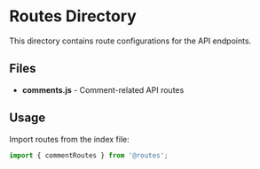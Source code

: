 # Routes Directory

This directory contains route configurations for the API endpoints.

## Files

- **comments.js** - Comment-related API routes

## Usage

Import routes from the index file:

```javascript
import { commentRoutes } from '@routes';
```

